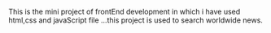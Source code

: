 This is the mini project of frontEnd development in which i have used html,css and javaScript file ...this project is used to search worldwide news.
